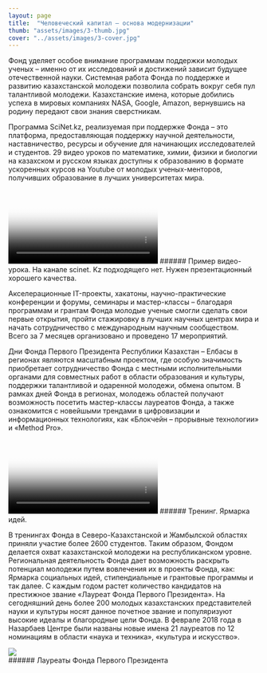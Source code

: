 ```yaml
---
layout: page
title:  "Человеческий капитал — основа модернизации"
thumb: "assets/images/3-thumb.jpg"
cover: "../assets/images/3-cover.jpg"
---
```


Фонд уделяет особое внимание программам поддержки молодых ученых – именно от их исследований и достижений зависит будущее отечественной науки.
Системная работа Фонда по поддержке и развитию казахстанской молодежи позволила собрать вокруг себя пул талантливой молодежи. Казахстанские имена, которые добились успеха в мировых компаниях NASA, Google, Amazon, вернувшись на родину передают свои знания сверстникам.   

Программа SciNet.kz, реализуемая при поддержке Фонда – это платформа, предоставляющая поддержку научной деятельности, наставничество, ресурсы и обучение для начинающих исследователей и студентов. 29 видео уроков по математике, химии, физики и биологии на казахском и русском языках доступны к образованию в формате ускоренных курсов на Youtube от молодых ученых-менторов, получивших образование в лучших университетах мира.

<video poster="../assets/images/placeholder-video.png">
</video>
###### Пример видео-урока. На канале scinet. Kz подходящего нет. Нужен презентационный хорошего качества.

Акселерационные IT-проекты, хакатоны, научно-практические конференции и форумы, семинары и мастер-классы – благодаря программам и грантам Фонда молодые ученые смогли сделать свои первые открытия, пройти стажировку в лучших научных центрах мира и начать сотрудничество с международным научным сообществом. Всего за 7 месяцев организовано и проведено 17 мероприятий.

Дни Фонда Первого Президента Республики Казахстан – Елбасы в регионах являются масштабным проектом, где особую значимость приобретает сотрудничество Фонда с местными исполнительными органами для совместных работ в области образования и культуры, поддержки талантливой и одаренной молодежи, обмена опытом.
В рамках дней Фонда в регионах, молодежь областей получают возможность посетить мастер-классы лауреатов Фонда, а также ознакомится с новейшыми трендами в цифровизации и информационных технологиях, как «Блокчейн – прорывные технологии» и «Method Pro».

<video poster="../assets/images/placeholder-video.png">
</video>
###### Тренинг. Ярмарка идей.

 В тренингах Фонда в Северо-Казахстанской и Жамбылской областях приняли участие более 2600 студентов. Таким образом, Фондом делается охват казахстанской молодежи на республиканском уровне.
Региональная деятельность Фонда дает возможность раскрыть потенциал молодежи путем вовлечения их в проекты Фонда, как: Ярмарка социальных идей, стипендиальные и грантовые программы и так далее.
С каждым годом растет количество кандидатов на престижное звание «Лауреат Фонда Первого Президента». На сегодняшний день более 200 молодых казахстанских представителей науки и культуры носят данное почетное звание и популяризуют высокие идеалы и благородные цели Фонда. В феврале 2018 года в Назарбаев Центре были названы новые имена 21 лауреатов по 12 номинациям в области «наука и техника», «культура и искусство».  

<div class="fw">
<img src="../assets/images/3-panno.png" />
</div>
###### Лауреаты Фонда Первого Президента
